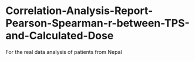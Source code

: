 # Correlation-Analysis-Report-Pearson-Spearman-r-between-TPS-and-Calculated-Dose
For the real data analysis of patients from Nepal
